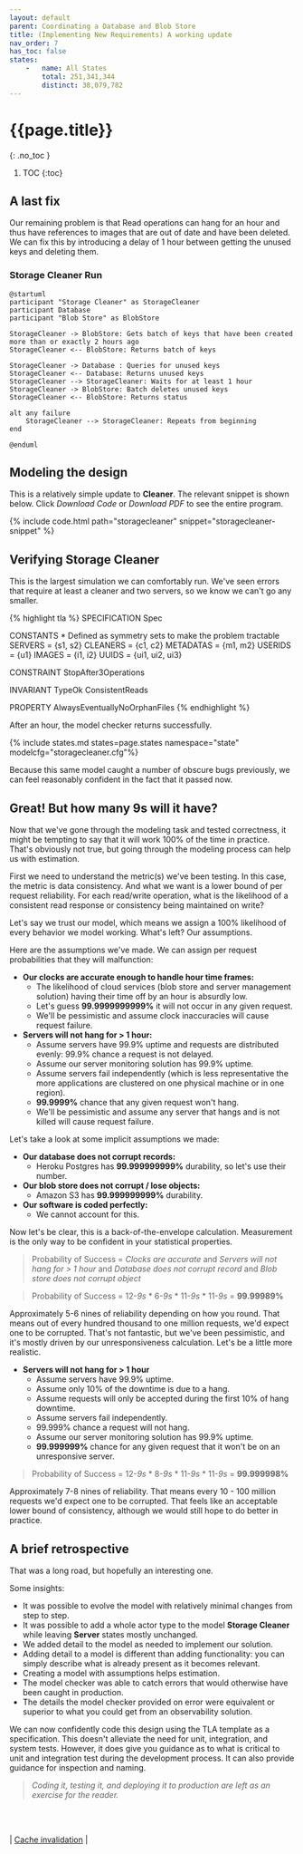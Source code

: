 ```yaml
---
layout: default
parent: Coordinating a Database and Blob Store
title: (Implementing New Requirements) A working update
nav_order: 7
has_toc: false
states:
    -   name: All States
        total: 251,341,344
        distinct: 38,079,782
---
```

# {{page.title}}
{: .no_toc }

1. TOC
{:toc}

## A last fix

Our remaining problem is that Read operations can hang for an hour and thus have references to images that are out of date and have been deleted. We can fix this by introducing a delay of 1 hour between getting the unused keys and deleting them.

### Storage Cleaner Run
```plantuml
@startuml
participant "Storage Cleaner" as StorageCleaner
participant Database
participant "Blob Store" as BlobStore

StorageCleaner -> BlobStore: Gets batch of keys that have been created more than or exactly 2 hours ago
StorageCleaner <-- BlobStore: Returns batch of keys

StorageCleaner -> Database : Queries for unused keys
StorageCleaner <-- Database: Returns unused keys
StorageCleaner --> StorageCleaner: Waits for at least 1 hour
StorageCleaner -> BlobStore: Batch deletes unused keys
StorageCleaner <-- BlobStore: Returns status

alt any failure
    StorageCleaner --> StorageCleaner: Repeats from beginning
end

@enduml
```

## Modeling the design
This is a relatively simple update to **Cleaner**. The relevant snippet is shown below. Click _Download Code_ or _Download PDF_ to see the entire program.

{% include code.html path="storagecleaner" snippet="storagecleaner-snippet" %}

## Verifying Storage Cleaner

This is the largest simulation we can comfortably run. We've seen errors that require at least a cleaner and two servers, so we know we can't go any smaller.

{% highlight tla %}
SPECIFICATION Spec

CONSTANTS \* Defined as symmetry sets to make the problem tractable
    SERVERS = {s1, s2}
    CLEANERS = {c1, c2}
    METADATAS = {m1, m2}
    USERIDS = {u1}
    IMAGES = {i1, i2}
    UUIDS = {ui1, ui2, ui3}

CONSTRAINT
    StopAfter3Operations

INVARIANT
    TypeOk
    ConsistentReads

PROPERTY
    AlwaysEventuallyNoOrphanFiles
{% endhighlight %}

After an hour, the model checker returns successfully.

{% include states.md states=page.states namespace="state" modelcfg="storagecleaner.cfg"%}

Because this same model caught a number of obscure bugs previously, we can feel reasonably confident in the fact that it passed now.

## Great! But how many 9s will it have?

Now that we've gone through the modeling task and tested correctness, it might be tempting to say that it will work 100% of the time in practice. That's obviously not true, but going through the modeling process can help us with estimation.

First we need to understand the metric(s) we've been testing. In this case, the metric is data consistency. And what we want is a lower bound of per request reliability. For each read/write operation, what is the likelihood of a consistent read response or consistency being maintained on write? 

Let's say we trust our model, which means we assign a 100% likelihood of every behavior we model working. What's left? Our assumptions.

Here are the assumptions we've made. We  can assign per request probabilities that they will malfunction:
- **Our clocks are accurate enough to handle hour time frames:** 
    - The likelihood of cloud services (blob store and server management solution) having their time off by an hour is absurdly low.
    - Let's guess **99.9999999999%** it will not occur in any given request.
    - We'll be pessimistic and assume clock inaccuracies will cause request failure.
- **Servers will not hang for > 1 hour:**
    - Assume servers have 99.9% uptime and requests are distributed evenly: 99.9% chance a request is not delayed.
    - Assume our server monitoring solution has 99.9% uptime.
    - Assume servers fail independently (which is less representative the more applications are clustered on one physical machine or in one region).
    - **99.9999%** chance that any given request won't hang.
    - We'll be pessimistic and assume any server that hangs and is not killed will cause request failure.

Let's take a look at some implicit assumptions we made:
- **Our database does not corrupt records:**
    - Heroku Postgres has **99.999999999%** durability, so let's use their number.
- **Our blob store does not corrupt / lose objects:**
    - Amazon S3 has **99.999999999%** durability.
- **Our software is coded perfectly:**
    - We cannot account for this.

Now let's be clear, this is a back-of-the-envelope calculation. Measurement is the only way to be confident in your statistical properties.

> Probability of Success = _Clocks are accurate_ and _Servers will not hang for > 1 hour_ and _Database does not corrupt record_ and _Blob store does not corrupt object_

> Probability of Success = 12-_9s_ * 6-_9s_ * 11-_9s_ * 11-_9s_ = **99.99989%**

Approximately 5-6 nines of reliability depending on how you round. That means out of every hundred thousand to one million requests, we'd expect one to be corrupted. That's not fantastic, but we've been pessimistic, and it's mostly driven by our unresponsiveness calculation. Let's be a little more realistic.

- **Servers will not hang for > 1 hour**
    - Assume servers have 99.9% uptime.
    - Assume only 10% of the downtime is due to a hang.
    - Assume requests will only be accepted during the first 10% of hang downtime.
    - Assume servers fail independently.
    - 99.999% chance a request will not hang.
    - Assume our server monitoring solution has 99.9% uptime.
    - **99.999999%** chance for any given request that it won't be on an unresponsive server.

> Probability of Success = 12-_9s_ * 8-_9s_ * 11-_9s_ * 11-_9s_ = **99.999998%**

Approximately 7-8 nines of reliability. That means every 10 - 100 million requests we'd expect one to be corrupted. That feels like an acceptable lower bound of consistency, although we would still hope to do better in practice.

## A brief retrospective

That was a long road, but hopefully an interesting one.

Some insights:
- It was possible to evolve the model with relatively minimal changes from step to step.
- It was possible to add a whole actor type to the model **Storage Cleaner** while leaving **Server** states mostly unchanged.
- We added detail to the model as needed to implement our solution. 
- Adding detail to a model is different than adding functionality: you can simply describe what is already present as it becomes relevant.
- Creating a model with assumptions helps estimation.
- The model checker was able to catch errors that would otherwise have been caught in production.
- The details the model checker provided on error were equivalent or superior to what you could get from an observability solution. 
    
We can now confidently code this design using the TLA template as a specification. This doesn't alleviate the need for unit, integration, and system tests. However, it does give you guidance as to what is critical to unit and integration test during the development process. It can also provide guidance for inspection and naming.

> _Coding it, testing it, and deploying it to production are left as an exercise for the reader._

<br><br>

| [Cache invalidation](../../caching) |